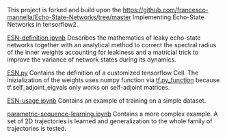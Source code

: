 This project is forked and build upon the https://github.com/francesco-mannella/Echo-State-Networks/tree/master 
Implementing Echo-State Networks in tensorflow2.

[ESN-definition.ipynb](ESN-definition.ipynb) Describes the mathematics of leaky echo-state 
networks together with an analytical method to correct the spectral radius of the inner weights 
accounting for leakiness and a matricial trick to improve the variance of network states 
during its dynamics.

[ESN.py](ESN.py) Contains the definition of a customized tensorflow Cell. 
The inizialization of the weights uses numpy function via [tf.py_function](https://www.tensorflow.org/api_docs/python/tf/py_function) 
because tf.self_adjoint_eigvals only works on self-adjoint matrices.
 
[ESN-usage.ipynb](ESN-usage.ipynb) Contains an example of training on a simple dataset. 

[parametric-sequence-learning.ipynb](parametric-sequence-learning.ipynb) Contains a more complex example. A set of 2D trajectories is learned 
and generalization to the whole family of trajectories is tested.


